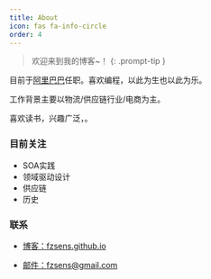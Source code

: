 ```yaml
---
title: About
icon: fas fa-info-circle
order: 4
---
```


> 欢迎来到我的博客~！
{: .prompt-tip }


目前于[阿里巴巴](https://www.taobao.com/)任职。喜欢编程，以此为生也以此为乐。

工作背景主要以物流/供应链行业/电商为主。  

喜欢读书，兴趣广泛，。


### 目前关注
- SOA实践
- 领域驱动设计
- 供应链
- 历史

### 联系

- [博客：fzsens.github.io](https://fzsens.github.io)

- [邮件：fzsens@gmail.com](mailto:fzsens@gmail.com)